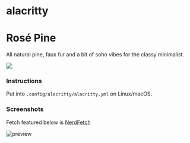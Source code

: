 # alacritty

# Rosé Pine

All natural pine, faux fur and a bit of soho vibes for the classy minimalist.

[![](https://img.shields.io/badge/Rosé%20Pine%20Theme-191724)](https://github.com/rose-pine/rose-pine-theme)

### Instructions

Put into `.config/alacritty/alacritty.yml` on Linux/macOS.

### Screenshots

Fetch featured below is [NerdFetch](https://github.com/thatonecalculator/nerdfetch)

![preview](https://i.imgur.com/cfHIjEn.png)
